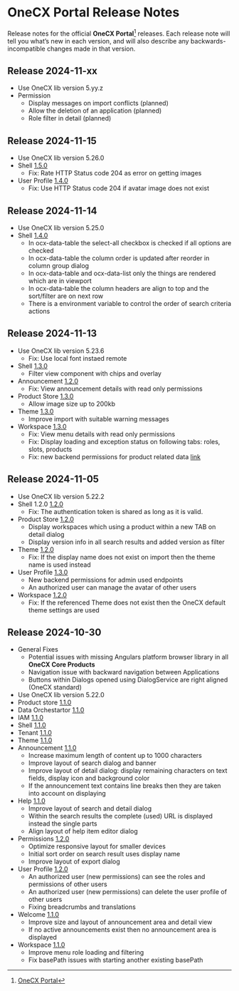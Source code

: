 # OneCX Portal Release Notes
Release notes for the official **OneCX Portal**[^1] releases. Each release note will tell you what’s new in each version, and will also describe any backwards-incompatible changes made in that version.

## Release 2024-11-xx
* Use OneCX lib version 5.yy.z
* Permission
    * Display messages on import conflicts (planned)
    * Allow the deletion of an application (planned)
    * Role filter in detail (planned)


## Release 2024-11-15
* Use OneCX lib version 5.26.0
* Shell [1.5.0](releases/20241115/onecx-shell.md)
    * Fix: Rate HTTP Status code 204 as error on getting images
* User Profile [1.4.0](releases/20241115/onecx-user-profile.md)
    * Fix: Use HTTP Status code 204 if avatar image does not exist


## Release 2024-11-14
* Use OneCX lib version 5.25.0
* Shell [1.4.0](releases/20241114/onecx-shell.md)
    * In ocx-data-table the select-all checkbox is checked if all options are checked
    * In ocx-data-table the column order is updated after reorder in column group dialog
    * In ocx-data-table and ocx-data-list only the things are rendered which are in viewport
    * In ocx-data-table the column headers are align to top and the sort/filter are on next row
    * There is a environment variable to control the order of search criteria actions


## Release 2024-11-13
* Use OneCX lib version 5.23.6
    * Fix: Use local font instaed remote
* Shell [1.3.0](releases/20241113/onecx-shell.md)
    * Filter view component with chips and overlay
* Announcement [1.2.0](releases/20241113/onecx-announcement.md)
    * Fix: View announcement details with read only permissions
* Product Store [1.3.0](releases/20241113/onecx-product-store.md)
    * Allow image size up to 200kb
* Theme [1.3.0](releases/20241113/onecx-theme.md)
    * Improve import with suitable warning messages 
* Workspace [1.3.0](releases/20241113/onecx-workspace.md)
    * Fix: View menu details with read only permissions
    * Fix: Display loading and exception status on following tabs: roles, slots, products
    * Fix: new backend permissions for product related data [link](https://github.com/onecx/onecx-workspace-bff/commit/dd9b24599b5cf9a16258e952cafaa6634585a372#diff-fae1be0e38e5db5b0a5c9205f249f194e968340bd8918bab56ebfcf5ef3746e1)


## Release 2024-11-05
* Use OneCX lib version 5.22.2
* Shell 1.2.0 [1.2.0](releases/20241105/onecx-shell.md)
    * Fix: The authentication token is shared as long as it is valid.
* Product Store [1.2.0](releases/20241105/onecx-product-store.md)
    * Display workspaces which using a product within a new TAB on detail dialog
    * Display version info in all search results and added version as filter
* Theme [1.2.0](releases/20241105/onecx-theme.md)
    * Fix: If the display name does not exist on import then the theme name is used instead
* User Profile [1.3.0](releases/20241105/onecx-user-profile.md)
    * New backend permissions for admin used endpoints
    * An authorized user can manage the avatar of other users
* Workspace  [1.2.0](releases/20241105/onecx-workspace.md)
    * Fix: If the referenced Theme does not exist then the OneCX default theme settings are used


## Release 2024-10-30
* General Fixes
    * Potential issues with missing Angulars platform browser library in all **OneCX Core Products**
    * Navigation issue with backward navigation between Applications
    * Buttons within Dialogs opened using DialogService are right aligned (OneCX standard)
* Use OneCX lib version 5.22.0 
* Product store [1.1.0](releases/20241030/onecx-product-store.md)
* Data Orchestartor [1.1.0](releases/20241030/onecx-data-orchestrator.md)
* IAM [1.1.0](releases/20241030/onecx-iam.md)
* Shell [1.1.0](releases/20241030/onecx-shell.md)
* Tenant [1.1.0](releases/20241030/onecx-tenant.md)
* Theme [1.1.0](releases/20241030/onecx-theme.md)
* Announcement [1.1.0](releases/20241030/onecx-announcement.md)
    * Increase maximum length of content up to 1000 characters
    * Improve layout of search dialog and banner
    * Improve layout of detail dialog: display remaining characters on text fields, display icon and background color
    * If the announcement text contains line breaks then they are taken into account on displaying
* Help [1.1.0](releases/20241030/onecx-help.md)
    * Improve layout of search and detail dialog
    * Within the search results the complete (used) URL is displayed instead the single parts
    * Align layout of help item editor dialog
* Permissions [1.2.0](releases/20241030/onecx-permission.md)
    * Optimize responsive layout for smaller devices
    * Initial sort order on search result uses display name
    * Improve layout of export dialog
* User Profile [1.2.0](releases/20241030/onecx-user-profile.md)
    * An authorized user (new permissions) can see the roles and permissions of other users
    * An authorized user (new permissions) can delete the user profile of other users
    * Fixing breadcrumbs and translations
* Welcome [1.1.0](releases/20241030/onecx-welcome.md)
    * Improve size and layout of announcement area and detail view
    * If no active announcements exist then no announcement area is displayed
* Workspace [1.1.0](releases/20241030/onecx-workspace.md)
    * Improve menu role loading and filtering
    * Fix basePath issues with starting another existing basePath


[^1]: [OneCX Portal](https://github.com/onecx)
